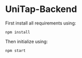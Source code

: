 # UniTap-Backend

First install all requirements using:  
```
npm install
```
Then initialize using: 
```
npm start
```
